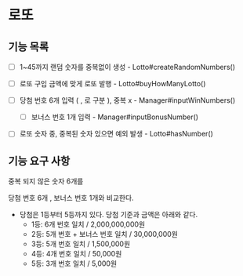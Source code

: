 # 로또 

## 기능 목록

- [ ] 1~45까지 랜덤 숫자를 중복없이 생성 - Lotto#createRandomNumbers()
- [ ] 로또 구입 금액에 맞게 로또 발행 - Lotto#buyHowManyLotto()
- [ ] 당첨 번호 6개 입력 ( , 로 구분 ), 중복 x - Manager#inputWinNumbers()
  - [ ] 보너스 번호 1개 입력 - Manager#inputBonusNumber()
- [ ] 로또 숫자 중, 중복된 숫자 있으면 예외 발생 - Lotto#hasNumber()



## 기능 요구 사항

중복 되지 않은 숫자 6개를 

당첨 번호 6개 , 보너스 번호 1개와 비교한다.

- 당첨은 1등부터 5등까지 있다. 당첨 기준과 금액은 아래와 같다.
    - 1등: 6개 번호 일치 / 2,000,000,000원
    - 2등: 5개 번호 + 보너스 번호 일치 / 30,000,000원
    - 3등: 5개 번호 일치 / 1,500,000원
    - 4등: 4개 번호 일치 / 50,000원
    - 5등: 3개 번호 일치 / 5,000원
